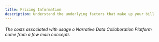 ```yaml
---
title: Pricing Information
description: Understand the underlying factors that make up your bill
---
```


###### The costs associated with usage o Narrative Data Collaboration Platform come from a few main concepts
